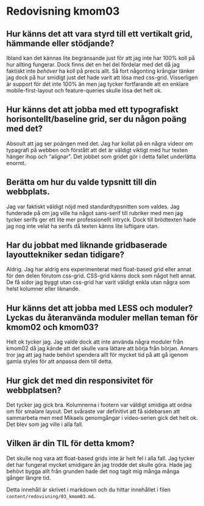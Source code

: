 ---
---
Redovisning kmom03
=========================

Hur känns det att vara styrd till ett vertikalt grid, hämmande eller stödjande?
-------------------------------------------------------------------------------

Ibland kan det kännas lite begränsande just för att jag inte har 100% koll på hur allting fungerar.
Dock finns det en hel del fördelar med det då jag faktiskt inte *behöver* ha koll på precis allt.
Så fort någonting krånglar tänker jag dock på hur smidigt just det hade varit att lösa med css-grid.
Visserligen är support för det inte 100% än men jag tycker fortfarande att en enklare
mobile-first-layout och feature-queries skulle lösa det helt ok.

Hur känns det att jobba med ett typografiskt horisontellt/baseline grid, ser du någon poäng med det?
----------------------------------------------------------------------------------------------------

Absoult att jag ser poängen med det. Jag har kollat på en några videor om typagrafi på webben och
förstått att det är väldigt viktigt med hur texten hänger ihop och "alignar". Det jobbet som gridet
gör i detta fallet underlätta enormt.

Berätta om hur du valde typsnitt till din webbplats.
----------------------------------------------------

Jag var faktiskt väldigt nöjd med standardtypsnitten som valdes. Jag funderade på om jag ville ha
något sans-serif till rubriker med men jag tycker serifs ger ett lite mer professionellt intryck.
Dock till brödtexten hade jag nog inte velat ha serifs då texten känns lite luftigare utan.

Har du jobbat med liknande gridbaserade layouttekniker sedan tidigare?
----------------------------------------------------------------------

Aldrig. Jag har aldrig ens experimenterat med float-based grid eller annat för den delen förutom
css-grid. CSS-grid känns dock som något helt annat. De få sidor jag byggt utan css-grid har varit
väldigt enkla utan några som helst kolumner eller liknande.

Hur känns det att jobba med LESS och moduler? Lyckas du återanvända moduler mellan teman för kmom02 och kmom03?
---------------------------------------------------------------------------------------------------------------

Helt ok tycker jag. Jag valde dock att inte använda några moduler från kmom02 då jag kände att
det skulle vara lättare att börja från början. Annars tror jag att jag hade behövt spendera
allt för mycket tid på att gå igenom gamla styles för att anpassa dem till detta.

Hur gick det med din responsivitet för webbplatsen?
---------------------------------------------------

Det tycker jag gick bra. Kolumnerna i footern var väldigt smidiga att ordna om för smalare layout.
Det svåraste var definitivt att få sidebarsen att sammarbeta men med Mikaels genomgångar i
video-serien gick det helt ok. Det blev som jag ville i alla fall.

Vilken är din TIL för detta kmom?
---------------------------------

Det skulle nog vara att float-based grids inte är helt fel i alla fall. Jag tycker det har fungerat
mycket smidigare än jag trodde det skulle göra. Hade jag behövt bygga allt från grunden hade det nog
tagit mig många många gånger längre tid.

Detta innehåll är skrivet i markdown och du hittar innehållet i filen `content/redovisning/03_kmom03.md`.

